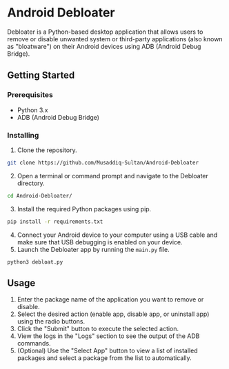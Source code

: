 # Android Debloater

Debloater is a Python-based desktop application that allows users to remove or disable unwanted system or third-party applications (also known as "bloatware") on their Android devices using ADB (Android Debug Bridge).

## Getting Started

### Prerequisites

- Python 3.x
- ADB (Android Debug Bridge)

### Installing

1. Clone the repository.
```bash
git clone https://github.com/Musaddiq-Sultan/Android-Debloater
```

2. Open a terminal or command prompt and navigate to the Debloater directory.
```bash
cd Android-Debloater/
```

3. Install the required Python packages using pip.
```bash
pip install -r requirements.txt
```
4. Connect your Android device to your computer using a USB cable and make sure that USB debugging is enabled on your device.
5. Launch the Debloater app by running the `main.py` file.
```
python3 debloat.py
```

## Usage

1. Enter the package name of the application you want to remove or disable.
2. Select the desired action (enable app, disable app, or uninstall app) using the radio buttons.
3. Click the "Submit" button to execute the selected action.
4. View the logs in the "Logs" section to see the output of the ADB commands.
5. (Optional) Use the "Select App" button to view a list of installed packages and select a package from the list to automatically.
